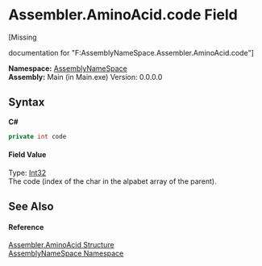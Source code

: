 # Assembler.AminoAcid.code Field
 

\[Missing <summary> documentation for "F:AssemblyNameSpace.Assembler.AminoAcid.code"\]

**Namespace:**&nbsp;<a href="6bcc80ef-5cfd-db5f-1eb2-7297d1c16397">AssemblyNameSpace</a><br />**Assembly:**&nbsp;Main (in Main.exe) Version: 0.0.0.0

## Syntax

**C#**<br />
``` C#
private int code
```


#### Field Value
Type: <a href="http://msdn2.microsoft.com/en-us/library/td2s409d" target="_blank">Int32</a><br />The code (index of the char in the alpabet array of the parent).

## See Also


#### Reference
<a href="6c08d832-b4a6-5a74-e503-fb03127f8c59">Assembler.AminoAcid Structure</a><br /><a href="6bcc80ef-5cfd-db5f-1eb2-7297d1c16397">AssemblyNameSpace Namespace</a><br />